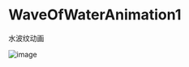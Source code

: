 # WaveOfWaterAnimation1
水波纹动画

![image](https://github.com/Kimsswift/WaveOfWaterAnimation1/blob/master/WaterWaveAnimation/w1.gif)
